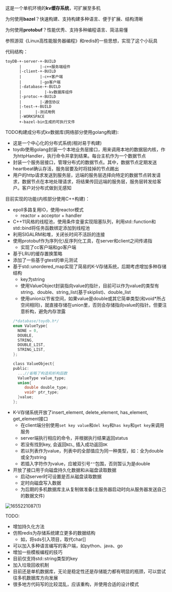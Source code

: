 这是一个单机环境的**kv缓存系统**，可扩展至多机

为何使用**bazel**？快速构建、支持构建多种语言、便于扩展、结构清晰

为何使用**protobuf**？性能优秀、支持多种编程语言、简洁易懂


参照游双《Linux高性能服务器编程》和redis的一些思想，实现了这个小玩具

代码结构：
```
toyDB-+-server-+-BUILD
      |        |-c++服务端组件
      |-client-+-BUILD
      |        |-c++客户端
      |        |-go客户端
      |-database-+-BUILD
      |          |-kv数据库组件
      |-protoc-+-BUILD
      |        |-通信协议
      |-test-+-BUILD
      |      |-测试用例
      |-WORKSPACE
      +-bazel-bin生成的可执行文件
```

TODO构建成分布式kv数据库(网络部分使用golang构建):
* 这是一个中心化的分布式系统(相对易于构建)
* toydb使用golang封装一个本地业务层接口，用来调用本地的数据层内核，作为httpHandler，执行命令并拿到结果。每台主机作为一个数据节点
* 封装一个服务层接口，管理分布式的数据节点。其中，数据节点定期发送heartbeat确认存活，服务层要及时将挂掉的节点踢出
* 用户的http请求发送到服务层，远端的服务层选择向特定的数据节点转发请求，数据节点在本地处理请求，将结果传回远端的服务层，服务层转发给客户。客户对分布式做到无感知

目前实现的功能(内核部分使用C++构建)：

* epoll多路复用IO，使用reactor模式
  * reactor + acceptor + handler
* C++11风格的线程池，使用条件变量实现阻塞队列，利用std::function和std::bind将任务函数绑定添加到线程池
* 利用SIGALRM和堆，关闭长时间不活跃的连接
* 使用protobuf作为序列化\反序列化工具，在server和client之间传递指
  * 实现了cc客户端和go客户端
* 基于LRU的缓存置换策略
* 添加了一些基于gtest的单元测试
* 基于std::unordered_map实现了简易的K-V存储系统，后期考虑增加多种存储结构
  * key为string
  * 使用ValueObject封装指向value的指针，目前可以作为value的类型有string、double、string_list(基于skiplist)、double_list
  * 使用union以节省空间，如果value是double或其它简单类型(和void\*所占空间相同)，就直接存储在union里，否则会存储指向value的指针。但要注意析构，避免内存泄露
  ```c
  /*database/toydb.h*/
  enum ValueType{
    NONE = 0,
    DOUBLE,
    STRING,
    DOUBLE_LIST,
    STRING_LIST,
  };
  
  class ValueObject{
  public:
    ...//省略了构造和析构函数
    ValueType value_type;
    union{
       double double_type;
       void* ptr_type; 
    }value;
  };
  ```
* K-V存储系统开放了insert_element, delete_element, has_element, get_element接口
  * 在client端分别使用`set key value`和`del key`和`has key`和`get key`来调用服务
  * server端执行相应的命令，并根据执行结果返回status
  * 若没有找到key, 会返回`NIL`, 插入成功返回`OK`
  * 若以列表作为value，列表中的全部值应为同一种类型，如：全为double或全为string
  * 若插入字符作为value，应被双引号`""`包围，否则暂认为是double
* 开放了接口用于向磁盘持久化数据和从磁盘读取数据
  * 启动server时可设置是否从磁盘读取数据
  * 定时向磁盘写入数据
  * 为后期的多机数据库主从复制做准备(主服务器启动时向从服务器发送自己的数据文件)


![1655221087(1)](https://user-images.githubusercontent.com/75946871/173618579-683e5389-ab6d-4ebd-98c1-94987b0b5dd6.png)


TODO:
* 增加持久化方法
* 仿照redis为存储系统建立更多的数据结构
   * 如，将sds引入项目，取代char[]
* 可以加入多种语言编写的客户端，如python、java、go
* 增加一些模板编程的技巧
* 目前仅支持std::string类型的key
* 加入垃圾回收机制
* 目前还是单机数据库，无论是稳定性还是存储能力都有明显的瓶颈，可以尝试往多机数据库方向发展
* 很多地方代码写的比较混乱，应该重构，并使用合适的设计模式

